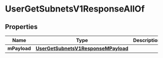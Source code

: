 

# UserGetSubnetsV1ResponseAllOf


## Properties

| Name | Type | Description | Notes |
|------------ | ------------- | ------------- | -------------|
|**mPayload** | [**UserGetSubnetsV1ResponseMPayload**](UserGetSubnetsV1ResponseMPayload.md) |  |  |



